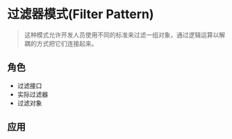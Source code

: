# 过滤器模式(Filter Pattern)
> 这种模式允许开发人员使用不同的标准来过滤一组对象，通过逻辑运算以解耦的方式把它们连接起来。

## 角色

* 过滤接口 
* 实际过滤器
* 过滤对象

## 应用
